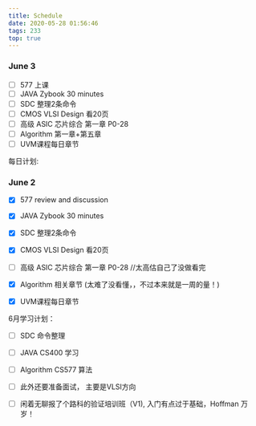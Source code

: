 ```yaml
---
title: Schedule
date: 2020-05-28 01:56:46
tags: 233
top: true
---
```

### June 3
  - [ ] 577 上课
  - [ ] JAVA Zybook 30 minutes
  - [ ] SDC 整理2条命令
  - [ ] CMOS VLSI Design 看20页
  - [ ] 高级 ASIC 芯片综合 第一章 P0-28 
  - [ ] Algorithm 第一章+第五章
  - [ ] UVM课程每日章节
<!--more-->

每日计划:
### June 2
  - [x] 577 review and discussion
  - [x] JAVA Zybook 30 minutes
  - [x] SDC 整理2条命令
  - [x] CMOS VLSI Design 看20页
  - [ ] 高级 ASIC 芯片综合 第一章 P0-28 //太高估自己了没做看完
  - [x] Algorithm 相关章节 (太难了没看懂，，不过本来就是一周的量！)
  - [x] UVM课程每日章节


6月学习计划：
 - [ ] SDC 命令整理
 - [ ] JAVA CS400 学习
 - [ ] Algorithm CS577 算法
 - [ ] 此外还要准备面试， 主要是VLSI方向
 - [ ] 闲着无聊报了个路科的验证培训班（V1), 入门有点过于基础，Hoffman 万岁！

